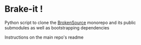 # Brake-it !

Python script to clone the [BrokenSource](https://www.github.com/BrokenSource/BrokenSource) monorepo and its public submodules as well as bootstrapping dependencies

Instructions on the main repo's readme
